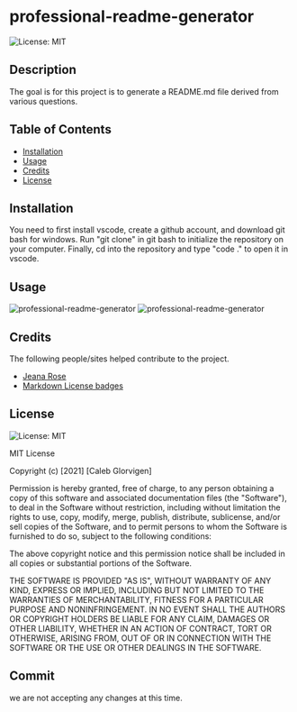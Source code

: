 # professional-readme-generator
![License: MIT](https://img.shields.io/badge/License-MIT-yellow.svg)

## Description

The goal is for this project is to generate a README.md file derived from various questions.

## Table of Contents

- [Installation](#installation)
- [Usage](#usage)
- [Credits](#credits)
- [License](#license)

## Installation

You need to first install vscode, create a github account, and download git bash for windows. Run "git clone" in git bash to initialize the repository on your computer. Finally, cd into the repository and type "code ." to open it in vscode.

## Usage

![professional-readme-generator](assets/images/start_up_page.png)
![professional-readme-generator](assets/images/entered_city.png)


## Credits

The following people/sites helped contribute to the project.

- [Jeana Rose](https://github.com/jeanarose)
- [Markdown License badges](https://gist.github.com/lukas-h/2a5d00690736b4c3a7ba)


## License

![License: MIT](https://img.shields.io/badge/License-MIT-yellow.svg)

MIT License

Copyright (c) [2021] [Caleb Glorvigen]

Permission is hereby granted, free of charge, to any person obtaining a copy of this software and associated documentation files (the "Software"), to deal in the Software without restriction, including without limitation the rights to use, copy, modify, merge, publish, distribute, sublicense, and/or sell copies of the Software, and to permit persons to whom the Software is furnished to do so, subject to the following conditions:

The above copyright notice and this permission notice shall be included in all copies or substantial portions of the Software.

THE SOFTWARE IS PROVIDED "AS IS", WITHOUT WARRANTY OF ANY KIND, EXPRESS OR IMPLIED, INCLUDING BUT NOT LIMITED TO THE WARRANTIES OF MERCHANTABILITY, FITNESS FOR A PARTICULAR PURPOSE AND NONINFRINGEMENT. IN NO EVENT SHALL THE AUTHORS OR COPYRIGHT HOLDERS BE LIABLE FOR ANY CLAIM, DAMAGES OR OTHER LIABILITY, WHETHER IN AN ACTION OF CONTRACT, TORT OR OTHERWISE, ARISING FROM, OUT OF OR IN CONNECTION WITH THE SOFTWARE OR THE USE OR OTHER DEALINGS IN THE SOFTWARE.


## Commit
we are not accepting any changes at this time.